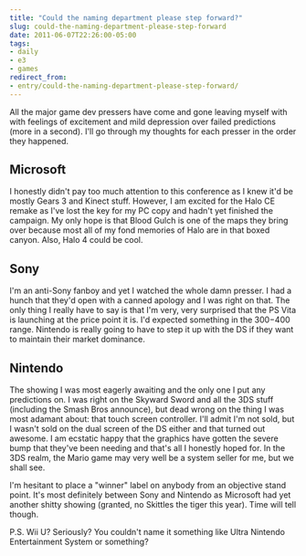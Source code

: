 ```yaml
---
title: "Could the naming department please step forward?"
slug: could-the-naming-department-please-step-forward
date: 2011-06-07T22:26:00-05:00
tags:
- daily
- e3
- games
redirect_from:
- entry/could-the-naming-department-please-step-forward/
---
```

All the major game dev pressers have come and gone leaving myself with with feelings of excitement and mild depression over failed predictions (more in a second). I'll go through my thoughts for each presser in the order they happened.

## Microsoft
I honestly didn't pay too much attention to this conference as I knew it'd be mostly Gears 3 and Kinect stuff. However, I am excited for the Halo CE remake as I've lost the key for my PC copy and hadn't yet finished the campaign. My only hope is that Blood Gulch is one of the maps they bring over because most all of my fond memories of Halo are in that boxed canyon. Also, Halo 4 could be cool.

## Sony
I'm an anti-Sony fanboy and yet I watched the whole damn presser. I had a hunch that they'd open with a canned apology and I was right on that. The only thing I really have to say is that I'm very, very surprised that the PS Vita is launching at the price point it is. I'd expected something in the $300-$400 range. Nintendo is really going to have to step it up with the DS if they want to maintain their market dominance.

## Nintendo
The showing I was most eagerly awaiting and the only one I put any predictions on. I was right on the Skyward Sword and all the 3DS stuff (including the Smash Bros announce), but dead wrong on the thing I was most adamant about: that touch screen controller. I'll admit I'm not sold, but I wasn't sold on the dual screen of the DS either and that turned out awesome. I am ecstatic happy that the graphics have gotten the severe bump that they've been needing and that's all I honestly hoped for. In the 3DS realm, the Mario game may very well be a system seller for me, but we shall see.

I'm hesitant to place a "winner" label on anybody from an objective stand point. It's most definitely between Sony and Nintendo as Microsoft had yet another shitty showing (granted, no Skittles the tiger this year). Time will tell though.

P.S. Wii U? Seriously? You couldn't name it something like Ultra Nintendo Entertainment System or something?
